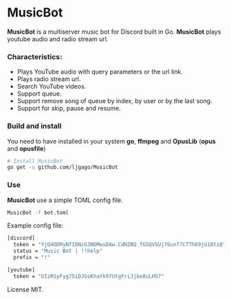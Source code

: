 # MusicBot

**MusicBot** is a multiserver music bot for Discord built in Go. **MusicBot** plays youtube audio and radio stream url.

### Characteristics:
- Plays YouTube audio with query parameters or the url link.
- Plays radio stream url.
- Search YouTube videos.
- Support queue.
- Support remove song of queue by index, by user or by the last song.
- Support for skip, pause and resume.

### Build and install

You need to have installed in your system **go**, **ffmpeg** and **OpusLib** (**opus** and **opusfile**)

```bash
# Install MusicBot
go get -u github.com/ljgago/MusicBot
```

### Use

**MusicBot** use a simple TOML config file.

```bash
MusicBot -f bot.toml
```

Example config file:

```bash
[discord]
  token = "YjQ4ODMyNTI0NzG3NDMwsDAw.CdNZBQ.fG5QVSUj7Gunf7CTTh69jG18tiQ" # Token bot
  status = "Music Bot | !!help"
  prefix = "!"

[youtube]
  token = "UIzRSyFyg75iDJbsKhaYk97UtgFriJjbo8uLH57"
```

License MIT.